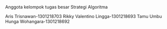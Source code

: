 Anggota kelompok tugas besar Strategi Algoritma

Aris Trisnawan-1301218703
Rikky Valentino Lingga-1301218693
Tamu Umbu Hunga Wohangara-1301218692
